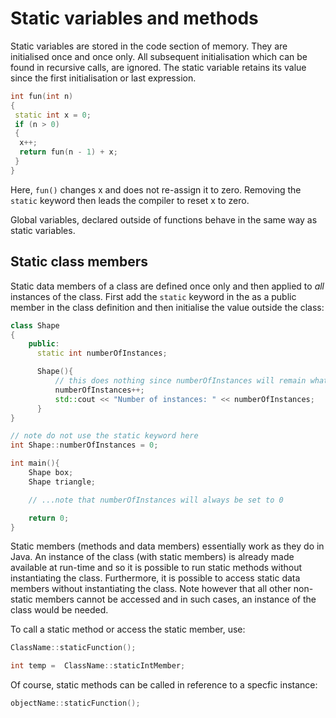 # Static variables and methods #

Static variables are stored in the code section of memory. They are initialised once and once only. All subsequent initialisation which can be found in recursive calls, are ignored. The static variable retains its value since the first initialisation or last expression.

```cpp
int fun(int n)
{
 static int x = 0;
 if (n > 0)
 {
  x++;
  return fun(n - 1) + x;
 }
}
```

Here, `fun()` changes x and does not re-assign it to zero. Removing the `static` keyword then leads the compiler to reset x to zero.

Global variables, declared outside of functions behave in the same way as static variables.

## Static class members ##

Static data members of a class are defined once only and then applied to _all_ instances of the class. First add the `static` keyword in the as a public member in the class definition and then initialise the value outside the class:

```cpp
class Shape
{
    public:
      static int numberOfInstances;

      Shape(){
          // this does nothing since numberOfInstances will remain whatever it was set to outside this class
          numberOfInstances++;
          std::cout << "Number of instances: " << numberOfInstances;
      }
}

// note do not use the static keyword here
int Shape::numberOfInstances = 0;

int main(){
    Shape box;
    Shape triangle;

    // ...note that numberOfInstances will always be set to 0

    return 0;
}
```

Static members (methods and data members) essentially work as they do in Java. An instance of the class (with static members) is already made available at run-time and so it is possible to run static methods without instantiating the class.
Furthermore, it is possible to access static data members without instantiating the class. Note however that all other non-static members cannot be accessed and in such cases, an instance of the class would be needed.

To call a static method or access the static member, use:

```cpp
ClassName::staticFunction();

int temp =  ClassName::staticIntMember;
```

Of course, static methods can be called in reference to a specfic instance:

```cpp
objectName::staticFunction();
```
